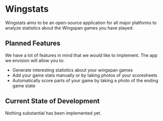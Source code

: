# Wingstats

Wingstats aims to be an open-source application for all major platforms to analyze statistics about the Wingspan games you have played.

## Planned Features

We have a lot of features in mind that we would like to implement. The app we envision will allow you to:

- Generate interesting statistics about your wingspan games
- Add your game stats manually or by taking photos of your scoresheets
- Automatically score parts of your game by taking a photo of the ending game state

## Current State of Development

Nothing substantial has been implemented yet.
